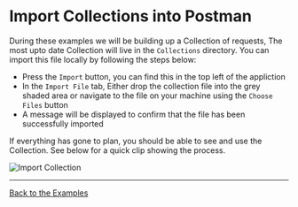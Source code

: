 # Import Collections into Postman

During these examples we will be building up a Collection of requests, The most upto date Collection will live in the `Collections` directory. You can import this file locally by following the steps below:

* Press the `Import` button, you can find this in the top left of the appliction  
* In the `Import File` tab, Either drop the collection file into the grey shaded area or navigate to the file on your machine using the `Choose Files` button
* A message will be displayed to confirm that the file has been successfully imported

If everything has gone to plan, you should be able to see and use the Collection. See below for a quick clip showing the process.

![Import Collection](https://github.com/DannyDainton/All-Things-Postman/blob/master/Public/gifs/Import_Collection.gif)

---
[Back to the Examples](https://github.com/DannyDainton/All-Things-Postman#example-guides)
